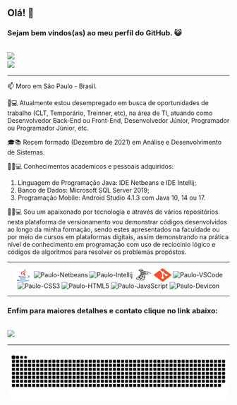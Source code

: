 ## Olá! 👋 
### Sejam bem vindos(as) ao meu perfil do GitHub. 😺

<!--
**Paulo-RJR/Paulo-RJR** is a ✨ _special_ ✨ repository because its `README.md` (this file) appears on your GitHub profile.

Here are some ideas to get you started:

- 🔭 I’m currently working on ...
- 🌱 I’m currently learning ...
- 👯 I’m looking to collaborate on ...
- 🤔 I’m looking for help with ...
- 💬 Ask me about ...
- 📫 How to reach me: ...
- 😄 Pronouns: ...
- ⚡ Fun fact: ...
-->

 <div>
 
  <a href="https://github.com/Paulo-RJR/Paulo-RJR.git"></a>  
  <img height="140em" src="https://github-readme-stats.vercel.app/api?username=Paulo-RJR&show_icons=true&theme=tokyonight&include_all_commits=true&count_private=true"/>  
  <img height="140em" src="https://github-readme-stats.vercel.app/api/top-langs/?username=Paulo-RJR&layout=compact&langs_count=7&theme=tokyonight"/>
<hr>

📫 Moro em São Paulo - Brasil.<p>

👔💻 Atualmente estou desempregado em busca de oportunidades de trabalho (CLT, Temporário, Treinner, etc), na área de TI, atuando como Desenvolvedor Back-End ou Front-End, Desenvolvedor Júnior, Programador ou Programador Júnior, etc.<p>
 
🎓📚 Recem formado (Dezembro de 2021) em Análise e Desenvolvimento de Sistemas. <br>
 
 🧑🏽💻 Conhecimentos academicos e pessoais adquiridos: <p>
 
 1. Linguagem de Programação Java: IDE Netbeans e IDE Intellij;<br> 
 2. Banco de Dados: Microsoft SQL Server 2019;<br> 
 3. Programação Mobile: Android Studio 4.1.3 com Java 10, 14 ou 17. <br>

🧑🏽💻 Sou um apaixonado por tecnologia e através de vários repositórios nesta plataforma de versionamento vou demonstrar códigos desenvolvidos ao longo da minha formação, sendo estes apresentados na faculdade ou por meio de cursos em plataformas digitais, assim demonstrando na prática nível de conhecimento em programação com uso de reciocinio lógico e códigos de algoritmos para resolver os problemas propóstos.
 
</div>

<hr>

<div style="display: inline_block" align="center">
 
  <img align="center" alt="Paulo-Java" height="30" width="40" src="https://github.com/devicons/devicon/blob/master/icons/java/java-original.svg">
  <img align="center" alt="Paulo-Netbeans" height="30" width="40" src="https://upload.wikimedia.org/wikipedia/commons/9/98/Apache_NetBeans_Logo.svg">
  <img align="center" alt="Paulo-Intellij" height="30" width="40" src="https://upload.wikimedia.org/wikipedia/commons/9/9c/IntelliJ_IDEA_Icon.svg">
  <!--<img align="center" alt="Paulo-Gradle" height="30" width="40" src="https://github.com/devicons/devicon/blob/master/icons/gradle/gradle-plain.svg">
  <img align="center" alt="Paulo-String" height="30" width="40" src="https://github.com/devicons/devicon/blob/master/icons/spring/spring-original.svg">
  <img align="center" alt="Paulo-String" height="30" width="40" src="https://github.com/devicons/devicon/blob/master/icons/heroku/heroku-original.svg">-->
  <img align="center" alt="Paulo-MicrosoftSQL" height="30" width="40" src="https://github.com/devicons/devicon/blob/master/icons/microsoftsqlserver/microsoftsqlserver-plain.svg">
  <img align="center" alt="Paulo-Git" height="30" width="40" src="https://raw.githubusercontent.com/devicons/devicon/master/icons/git/git-plain.svg">   
  <img align="center" alt="Paulo-VSCode" height="30" width="40" src="https://cdn.jsdelivr.net/gh/devicons/devicon/icons/vscode/vscode-original.svg"> 
  <img align="center" alt="Paulo-CSS3" height="30" width="40" src="https://cdn.jsdelivr.net/gh/devicons/devicon/icons/css3/css3-original.svg">
  <img align="center" alt="Paulo-HTML5" height="30" width="40" src="https://cdn.jsdelivr.net/gh/devicons/devicon/icons/html5/html5-original.svg">
  <img align="center" alt="Paulo-JavaScript" height="30" width="40" src="https://cdn.jsdelivr.net/gh/devicons/devicon/icons/javascript/javascript-original.svg">
  <img align="center" alt="Paulo-Devicon" height="30" width="40" src="https://cdn.jsdelivr.net/gh/devicons/devicon/icons/devicon/devicon-original.svg"><p>
 
</div>

<hr>

 ### Enfim para maiores detalhes e contato clique no link abaixo:
 
 
 <br><a href="https://www.linkedin.com/in/paulo-roberto-junqueira-rodrigues-6407b91b3/" target="_blank"><img src="https://img.shields.io/badge/-LinkedIn-%230077B5?style=for-the-badge&logo=linkedin&logoColor=white" target="_blank"></a> 
 
 <!--[![Linkedin Badge](https://img.shields.io/badge/-Paulo%20RJR-1c7e0f?style=flat-square&logo=Linkedin&logoColor=white&link=https://www.linkedin.com/in/paulo-roberto-junqueira-rodrigues-6407b91b3/)](https://www.linkedin.com/in/paulo-roberto-junqueira-rodrigues-6407b91b3/) -->
 
 <hr>  
  
  ![Animação Snake Game](https://raw.githubusercontent.com/Platane/snk/output/github-contribution-grid-snake.svg)

